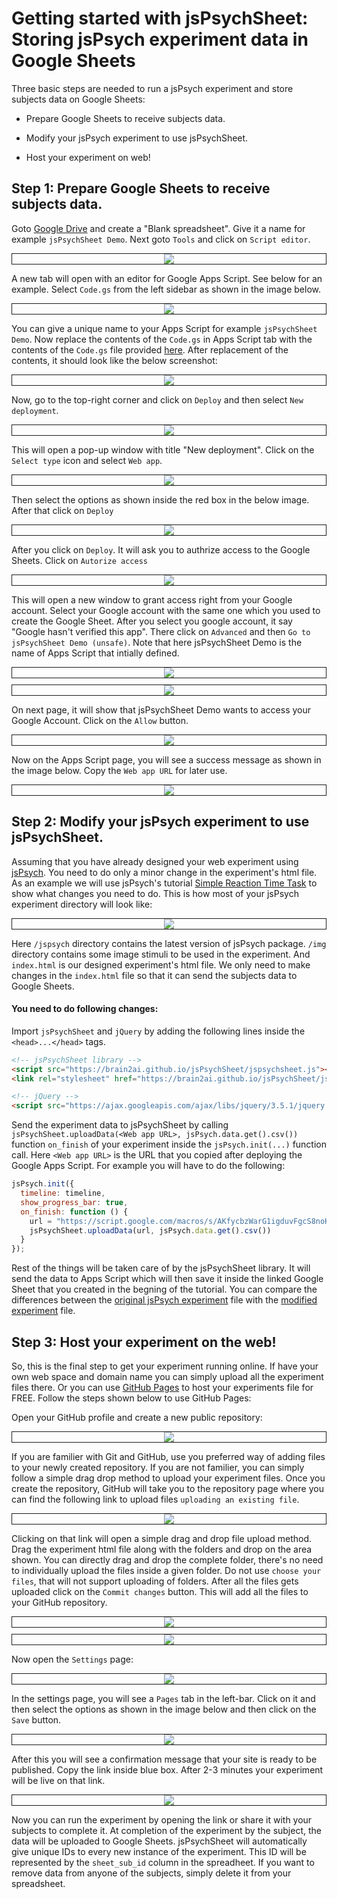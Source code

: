# Getting started with jsPsychSheet: Storing jsPsych experiment data in Google Sheets

Three basic steps are needed to run a jsPsych experiment and store subjects data on Google Sheets:
* Prepare Google Sheets to receive subjects data.

* Modify your jsPsych experiment to use jsPsychSheet.

* Host your experiment on web!

## Step 1: Prepare Google Sheets to receive subjects data.

Goto [Google Drive](https://drive.google.com/drive/my-drive) and create a "Blank spreadsheet". Give it a name for example `jsPsychSheet Demo`. Next goto `Tools` and click on `Script editor`.
<div style="border-style: solid; border-width: thin; margin: 10px 0px; text-align: center">
  <img src="images/getting_started/2.png">
</div>

A new tab will open with an editor for Google Apps Script. See below for an example. Select `Code.gs` from the left sidebar as shown in the image below.
<div style="border-style: solid; border-width: thin; margin: 10px 0px; text-align: center">
  <img src="images/getting_started/3.png">
</div>

You can give a unique name to your Apps Script for example `jsPsychSheet Demo`. Now replace the contents of the `Code.gs` in Apps Script tab with the contents of the `Code.gs` file provided [here](../Code.gs). After replacement of the contents, it should look like the below screenshot:
<div style="border-style: solid; border-width: thin; margin: 10px 0px; text-align: center">
  <img src="images/getting_started/4.png">
</div>

Now, go to the top-right corner and click on `Deploy` and then select `New deployment`.
<div style="border-style: solid; border-width: thin; margin: 10px 0px; text-align: center">
  <img src="images/getting_started/5.png">
</div>

This will open a pop-up window with title "New deployment". Click on the `Select type` icon and select `Web app`.
<div style="border-style: solid; border-width: thin; margin: 10px 0px; text-align: center">
  <img src="images/getting_started/7.png">
</div>

Then select the options as shown inside the red box in the below image. After that click on `Deploy`
<div style="border-style: solid; border-width: thin; margin: 10px 0px; text-align: center">
  <img src="images/getting_started/8.png">
</div>

After you click on `Deploy`. It will ask you to authrize access to the Google Sheets. Click on `Autorize access`
<div style="border-style: solid; border-width: thin; margin: 10px 0px; text-align: center">
  <img src="images/getting_started/9.png">
</div>

This will open a new window to grant access right from your Google account. Select your Google account with the same one which you used to create the Google Sheet. After you select you google account, it say "Google hasn't verified this app". There click on `Advanced` and then `Go to jsPsychSheet Demo (unsafe)`. Note that here jsPsychSheet Demo is the name of Apps Script that intially defined.
<div style="border-style: solid; border-width: thin; margin: 10px 0px; text-align: center">
  <img src="images/getting_started/11.png">
</div>
<div style="border-style: solid; border-width: thin; margin: 10px 0px; text-align: center">
  <img src="images/getting_started/12.png">
</div>

On next page, it will show that jsPsychSheet Demo wants to access your Google Account. Click on the `Allow` button.
<div style="border-style: solid; border-width: thin; margin: 10px 0px; text-align: center">
  <img src="images/getting_started/13.png">
</div>

Now on the Apps Script page, you will see a success message as shown in the image below. Copy the `Web app URL` for later use.
<div style="border-style: solid; border-width: thin; margin: 10px 0px; text-align: center">
  <img src="images/getting_started/14.png">
</div>

## Step 2: Modify your jsPsych experiment to use jsPsychSheet.

Assuming that you have already designed your web experiment using [jsPsych](https://www.jspsych.org/). You need to do only a minor change in the experiment's html file. As an example we will use jsPsych's tutorial [Simple Reaction Time Task](https://www.jspsych.org/tutorials/rt-task/) to show what changes you need to do. This is how most of your jsPsych experiment directory will look like:

<div style="border-style: solid; border-width: thin; margin: 10px 0px; text-align: center">
  <img src="images/getting_started/15.png">
</div>

Here `/jspsych` directory contains the latest version of jsPsych package. `/img` directory contains some image stimuli to be used in the experiment. And `index.html` is our designed experiment's html file. We only need to make changes in the `index.html` file so that it can send the subjects data to Google Sheets.

#### You need to do following changes:

Import `jsPsychSheet` and `jQuery` by adding the following lines inside the `<head>...</head>` tags.

```html
<!-- jsPsychSheet library -->
<script src="https://brain2ai.github.io/jsPsychSheet/jspsychsheet.js"></script>
<link rel="stylesheet" href="https://brain2ai.github.io/jsPsychSheet/jspsychsheet.css">

<!-- jQuery -->
<script src="https://ajax.googleapis.com/ajax/libs/jquery/3.5.1/jquery.min.js"></script>
```

Send the experiment data to jsPsychSheet by calling `jsPsychSheet.uploadData(<Web app URL>, jsPsych.data.get().csv())` function `on_finish` of your experiment inside the `jsPsych.init(...)` function call. Here `<Web app URL>` is the URL that you copied after deploying the Google Apps Script. For example you will have to do the following:
```js
jsPsych.init({
  timeline: timeline,
  show_progress_bar: true,
  on_finish: function () {
    url = "https://script.google.com/macros/s/AKfycbzWarG1igduvFgcS8noKcvJ_RCX_ajtlYJQ1cOrCpTFtCrlaFlqSv-Cg2JJDQciFs4ePA/exec";
    jsPsychSheet.uploadData(url, jsPsych.data.get().csv())
  }
});
```

Rest of the things will be taken care of by the jsPsychSheet library. It will send the data to Apps Script which will then save it inside the linked Google Sheet that you created in the begning of the tutorial. You can compare the differences between the [original jsPsych experiment](../experiment/demo-simple-rt-task.html) file with the [modified experiment](../experiment/demo-simple-rt-task-modified.html) file.

## Step 3: Host your experiment on the web!

So, this is the final step to get your experiment running online. If have your own web space and domain name you can simply upload all the experiment files there. Or you can use [GitHub Pages](https://pages.github.com/) to host your experiments file for FREE. Follow the steps shown below to use GitHub Pages:

Open your GitHub profile and create a new public repository:
<div style="border-style: solid; border-width: thin; margin: 10px 0px; text-align: center">
  <img src="images/getting_started/16.png">
</div>

If you are familier with Git and GitHub, use you preferred way of adding files to your newly created repository. If you are not familier, you can simply follow a simple drag drop method to upload your experiment files. Once you create the repository, GitHub will take you to the repository page where you can find the following link to upload files `uploading an existing file`.
<div style="border-style: solid; border-width: thin; margin: 10px 0px; text-align: center">
  <img src="images/getting_started/17.png">
</div>

Clicking on that link will open a simple drag and drop file upload method. Drag the experiment html file along with the folders and drop on the area shown. You can directly drag and drop the complete folder, there's no need to individually upload the files inside a given folder. Do not use `choose your files`, that will not support uploading of folders. After all the files gets uploaded click on the `Commit changes` button. This will add all the files to your GitHub repository.
<div style="border-style: solid; border-width: thin; margin: 10px 0px; text-align: center">
  <img src="images/getting_started/18.png">
</div>
<div style="border-style: solid; border-width: thin; margin: 10px 0px; text-align: center">
  <img src="images/getting_started/19.png">
</div>

Now open the `Settings` page:
<div style="border-style: solid; border-width: thin; margin: 10px 0px; text-align: center">
  <img src="images/getting_started/20.png">
</div>

In the settings page, you will see a `Pages` tab in the left-bar. Click on it and then select the options as shown in the image below and then click on the `Save` button.
<div style="border-style: solid; border-width: thin; margin: 10px 0px; text-align: center">
  <img src="images/getting_started/21.png">
</div>

After this you will see a confirmation message that your site is ready to be published. Copy the link inside blue box. After 2-3 minutes your experiment will be live on that link.
<div style="border-style: solid; border-width: thin; margin: 10px 0px; text-align: center">
  <img src="images/getting_started/22.png">
</div>

Now you can run the experiment by opening the link or share it with your subjects to complete it. At completion of the experiment by the subject, the data will be uploaded to Google Sheets. jsPsychSheet will automatically give unique IDs to every new instance of the experiment. This ID will be represented by the `sheet_sub_id` column in the spreadheet. If you want to remove data from anyone of the subjects, simply delete it from your spreadsheet.
